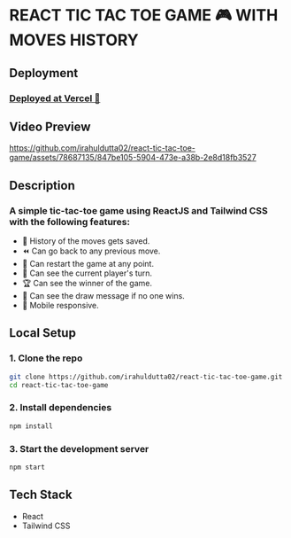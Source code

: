 # REACT TIC TAC TOE GAME 🎮 WITH MOVES HISTORY

## Deployment

### [Deployed at Vercel 🔗](https://react-tic-tac-toe-game-with-history.vercel.app/)

## Video Preview

https://github.com/irahuldutta02/react-tic-tac-toe-game/assets/78687135/847be105-5904-473e-a38b-2e8d18fb3527

## Description

### A simple tic-tac-toe game using ReactJS and Tailwind CSS with the following features:
- 🔄 History of the moves gets saved.
- ⏪ Can go back to any previous move.
- 🔄 Can restart the game at any point.
- 👀 Can see the current player's turn.
- 🏆 Can see the winner of the game.
- 🤝 Can see the draw message if no one wins.
- 📱 Mobile responsive.

## Local Setup

### 1. Clone the repo
```bash
git clone https://github.com/irahuldutta02/react-tic-tac-toe-game.git
cd react-tic-tac-toe-game
```
### 2. Install dependencies

```bash
npm install
```
### 3. Start the development server

```bash
npm start
```

## Tech Stack
- React
- Tailwind CSS
